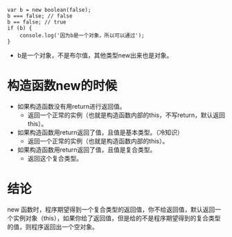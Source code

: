 ```
var b = new boolean(false);
b === false; // false
b == false; // true
if (b) {
    console.log('因为b是一个对象，所以可以通过');
}
```
* b是一个对象，不是布尔值，其他类型new出来也是对象。

# 构造函数new的时候
* 如果构造函数没有用return进行返回值。
    - 返回一个正常的实例（也就是构造函数内部的this，不写return，默认返回this）。
* 如果构造函数用return返回了值，且值是基本类型。（冷知识）
    - 返回一个正常的实例（也就是构造函数内部的this）。
* 如果构造函数用return返回了值，且值是复合类型。
    - 返回这个复合类型。

# 结论
new 函数时，程序期望得到一个复合类型的返回值，你不给返回值，默认返回一个实例对象（this），如果你给了返回值，但是给的不是程序期望得到的复合类型的值，则程序返回出一个空对象。
